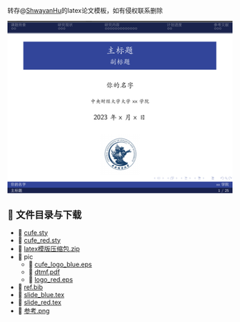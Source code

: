转存@[ShwayanHu](https://github.com/ShwayanHu/CUFE_course_thesis_LaTeX_template)的latex论文模板，如有侵权联系删除

![参考](参考.png)
## 📄 文件目录与下载

- 📄 [cufe.sty](cufe.sty)
- 📄 [cufe_red.sty](cufe_red.sty)
- 📄 [latex模版压缩包.zip](latex%E6%A8%A1%E7%89%88%E5%8E%8B%E7%BC%A9%E5%8C%85.zip)
- 📁 pic
  - 📄 [cufe_logo_blue.eps](pic/cufe_logo_blue.eps)
  - 📄 [dtmf.pdf](pic/dtmf.pdf)
  - 📄 [logo_red.eps](pic/logo_red.eps)
- 📄 [ref.bib](ref.bib)
- 📄 [slide_blue.tex](slide_blue.tex)
- 📄 [slide_red.tex](slide_red.tex)
- 📄 [参考.png](%E5%8F%82%E8%80%83.png)
